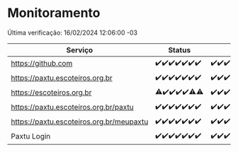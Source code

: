# Monitoramento

Última verificação: 16/02/2024 12:06:00 -03

|Serviço|Status|Últimas 24h|
|---|---|---|
|https://github.com|<span title="2024-02-09: OK=24">✔️</span><span title="2024-02-10: OK=24">✔️</span><span title="2024-02-11: OK=24">✔️</span><span title="2024-02-12: OK=24">✔️</span><span title="2024-02-13: OK=24">✔️</span><span title="2024-02-14: OK=24">✔️</span><span title="2024-02-15: OK=15">✔️</span>|<span title="15/02/2024 12:06:00 -03 : 200">✔️</span><span title="15/02/2024 13:07:00 -03 : 200">✔️</span><span title="15/02/2024 14:06:00 -03 : 200">✔️</span><span title="15/02/2024 15:08:00 -03 : 200">✔️</span><span title="15/02/2024 16:04:00 -03 : 200">✔️</span><span title="15/02/2024 17:03:00 -03 : 200">✔️</span><span title="15/02/2024 18:04:00 -03 : 200">✔️</span><span title="15/02/2024 19:04:00 -03 : 200">✔️</span><span title="15/02/2024 20:06:00 -03 : 200">✔️</span><span title="15/02/2024 21:29:00 -03 : 200">✔️</span><span title="15/02/2024 22:38:00 -03 : 200">✔️</span><span title="15/02/2024 23:13:00 -03 : 200">✔️</span><span title="16/02/2024 00:08:00 -03 : 200">✔️</span><span title="16/02/2024 01:07:00 -03 : 200">✔️</span><span title="16/02/2024 02:07:00 -03 : 200">✔️</span><span title="16/02/2024 03:08:00 -03 : 200">✔️</span><span title="16/02/2024 04:05:00 -03 : 200">✔️</span><span title="16/02/2024 05:08:00 -03 : 200">✔️</span><span title="16/02/2024 06:06:00 -03 : 200">✔️</span><span title="16/02/2024 07:06:00 -03 : 200">✔️</span><span title="16/02/2024 08:03:00 -03 : 200">✔️</span><span title="16/02/2024 09:10:00 -03 : 200">✔️</span><span title="16/02/2024 10:05:00 -03 : 200">✔️</span><span title="16/02/2024 11:06:00 -03 : 200">✔️</span><span title="16/02/2024 12:06:00 -03 : 200">✔️</span>|
|https://paxtu.escoteiros.org.br|<span title="2024-02-09: OK=24">✔️</span><span title="2024-02-10: OK=24">✔️</span><span title="2024-02-11: OK=24">✔️</span><span title="2024-02-12: OK=24">✔️</span><span title="2024-02-13: OK=24">✔️</span><span title="2024-02-14: OK=24">✔️</span><span title="2024-02-15: OK=15">✔️</span>|<span title="15/02/2024 12:06:00 -03 : 200">✔️</span><span title="15/02/2024 13:07:00 -03 : 200">✔️</span><span title="15/02/2024 14:06:00 -03 : 200">✔️</span><span title="15/02/2024 15:08:00 -03 : 200">✔️</span><span title="15/02/2024 16:04:00 -03 : 200">✔️</span><span title="15/02/2024 17:03:00 -03 : 200">✔️</span><span title="15/02/2024 18:04:00 -03 : 200">✔️</span><span title="15/02/2024 19:04:00 -03 : 200">✔️</span><span title="15/02/2024 20:06:00 -03 : 200">✔️</span><span title="15/02/2024 21:29:00 -03 : 200">✔️</span><span title="15/02/2024 22:38:00 -03 : 200">✔️</span><span title="15/02/2024 23:13:00 -03 : 200">✔️</span><span title="16/02/2024 00:08:00 -03 : 200">✔️</span><span title="16/02/2024 01:07:00 -03 : 200">✔️</span><span title="16/02/2024 02:07:00 -03 : 200">✔️</span><span title="16/02/2024 03:08:00 -03 : 200">✔️</span><span title="16/02/2024 04:05:00 -03 : 200">✔️</span><span title="16/02/2024 05:08:00 -03 : 200">✔️</span><span title="16/02/2024 06:06:00 -03 : 200">✔️</span><span title="16/02/2024 07:06:00 -03 : 200">✔️</span><span title="16/02/2024 08:03:00 -03 : 200">✔️</span><span title="16/02/2024 09:10:00 -03 : 200">✔️</span><span title="16/02/2024 10:05:00 -03 : 200">✔️</span><span title="16/02/2024 11:06:00 -03 : 200">✔️</span><span title="16/02/2024 12:06:00 -03 : 200">✔️</span>|
|https://escoteiros.org.br|<span title="2024-02-09: OK=23, Falhas=1">⚠️</span><span title="2024-02-10: OK=24">✔️</span><span title="2024-02-11: OK=24">✔️</span><span title="2024-02-12: OK=24">✔️</span><span title="2024-02-13: OK=24">✔️</span><span title="2024-02-14: OK=22, Falhas=2">⚠️</span><span title="2024-02-15: OK=14, Falhas=1">⚠️</span>|<span title="15/02/2024 12:06:00 -03 : 200">✔️</span><span title="15/02/2024 13:07:00 -03 : 200">✔️</span><span title="15/02/2024 14:06:00 -03 : 200">✔️</span><span title="15/02/2024 15:08:00 -03 : 200">✔️</span><span title="15/02/2024 16:04:00 -03 : 200">✔️</span><span title="15/02/2024 17:03:00 -03 : 403">❌</span><span title="15/02/2024 18:04:00 -03 : 200">✔️</span><span title="15/02/2024 19:04:00 -03 : 200">✔️</span><span title="15/02/2024 20:06:00 -03 : 200">✔️</span><span title="15/02/2024 21:29:00 -03 : 200">✔️</span><span title="15/02/2024 22:38:00 -03 : 200">✔️</span><span title="15/02/2024 23:13:00 -03 : 200">✔️</span><span title="16/02/2024 00:08:00 -03 : 200">✔️</span><span title="16/02/2024 01:07:00 -03 : 200">✔️</span><span title="16/02/2024 02:07:00 -03 : 200">✔️</span><span title="16/02/2024 03:08:00 -03 : 200">✔️</span><span title="16/02/2024 04:05:00 -03 : 200">✔️</span><span title="16/02/2024 05:08:00 -03 : 200">✔️</span><span title="16/02/2024 06:06:00 -03 : 200">✔️</span><span title="16/02/2024 07:06:00 -03 : 200">✔️</span><span title="16/02/2024 08:03:00 -03 : 200">✔️</span><span title="16/02/2024 09:10:00 -03 : 200">✔️</span><span title="16/02/2024 10:05:00 -03 : 200">✔️</span><span title="16/02/2024 11:06:00 -03 : 200">✔️</span><span title="16/02/2024 12:06:00 -03 : 200">✔️</span>|
|https://paxtu.escoteiros.org.br/paxtu|<span title="2024-02-09: OK=24">✔️</span><span title="2024-02-10: OK=24">✔️</span><span title="2024-02-11: OK=24">✔️</span><span title="2024-02-12: OK=24">✔️</span><span title="2024-02-13: OK=24">✔️</span><span title="2024-02-14: OK=24">✔️</span><span title="2024-02-15: OK=15">✔️</span>|<span title="15/02/2024 12:06:00 -03 : 200">✔️</span><span title="15/02/2024 13:07:00 -03 : 200">✔️</span><span title="15/02/2024 14:06:00 -03 : 200">✔️</span><span title="15/02/2024 15:08:00 -03 : 200">✔️</span><span title="15/02/2024 16:04:00 -03 : 200">✔️</span><span title="15/02/2024 17:03:00 -03 : 200">✔️</span><span title="15/02/2024 18:04:00 -03 : 200">✔️</span><span title="15/02/2024 19:04:00 -03 : 200">✔️</span><span title="15/02/2024 20:06:00 -03 : 200">✔️</span><span title="15/02/2024 21:29:00 -03 : 200">✔️</span><span title="15/02/2024 22:38:00 -03 : 200">✔️</span><span title="15/02/2024 23:13:00 -03 : 200">✔️</span><span title="16/02/2024 00:08:00 -03 : 200">✔️</span><span title="16/02/2024 01:07:00 -03 : 200">✔️</span><span title="16/02/2024 02:07:00 -03 : 200">✔️</span><span title="16/02/2024 03:08:00 -03 : 200">✔️</span><span title="16/02/2024 04:05:00 -03 : 200">✔️</span><span title="16/02/2024 05:08:00 -03 : 200">✔️</span><span title="16/02/2024 06:06:00 -03 : 200">✔️</span><span title="16/02/2024 07:06:00 -03 : 200">✔️</span><span title="16/02/2024 08:03:00 -03 : 200">✔️</span><span title="16/02/2024 09:10:00 -03 : 200">✔️</span><span title="16/02/2024 10:05:00 -03 : 200">✔️</span><span title="16/02/2024 11:06:00 -03 : 200">✔️</span><span title="16/02/2024 12:06:00 -03 : 200">✔️</span>|
|https://paxtu.escoteiros.org.br/meupaxtu|<span title="2024-02-09: OK=24">✔️</span><span title="2024-02-10: OK=24">✔️</span><span title="2024-02-11: OK=24">✔️</span><span title="2024-02-12: OK=24">✔️</span><span title="2024-02-13: OK=24">✔️</span><span title="2024-02-14: OK=24">✔️</span><span title="2024-02-15: OK=15">✔️</span>|<span title="15/02/2024 12:06:00 -03 : 200">✔️</span><span title="15/02/2024 13:07:00 -03 : 200">✔️</span><span title="15/02/2024 14:06:00 -03 : 200">✔️</span><span title="15/02/2024 15:08:00 -03 : 200">✔️</span><span title="15/02/2024 16:04:00 -03 : 200">✔️</span><span title="15/02/2024 17:03:00 -03 : 200">✔️</span><span title="15/02/2024 18:04:00 -03 : 200">✔️</span><span title="15/02/2024 19:04:00 -03 : 200">✔️</span><span title="15/02/2024 20:06:00 -03 : 200">✔️</span><span title="15/02/2024 21:29:00 -03 : 200">✔️</span><span title="15/02/2024 22:38:00 -03 : 200">✔️</span><span title="15/02/2024 23:13:00 -03 : 200">✔️</span><span title="16/02/2024 00:08:00 -03 : 200">✔️</span><span title="16/02/2024 01:07:00 -03 : 200">✔️</span><span title="16/02/2024 02:07:00 -03 : 200">✔️</span><span title="16/02/2024 03:08:00 -03 : 200">✔️</span><span title="16/02/2024 04:05:00 -03 : 200">✔️</span><span title="16/02/2024 05:08:00 -03 : 200">✔️</span><span title="16/02/2024 06:06:00 -03 : 200">✔️</span><span title="16/02/2024 07:06:00 -03 : 200">✔️</span><span title="16/02/2024 08:03:00 -03 : 200">✔️</span><span title="16/02/2024 09:10:00 -03 : 200">✔️</span><span title="16/02/2024 10:05:00 -03 : 200">✔️</span><span title="16/02/2024 11:06:00 -03 : 200">✔️</span><span title="16/02/2024 12:06:00 -03 : 200">✔️</span>|
|Paxtu Login|<span title="2024-02-09: OK=24">✔️</span><span title="2024-02-10: OK=24">✔️</span><span title="2024-02-11: OK=24">✔️</span><span title="2024-02-12: OK=24">✔️</span><span title="2024-02-13: OK=24">✔️</span><span title="2024-02-14: OK=24">✔️</span><span title="2024-02-15: OK=15">✔️</span>|<span title="15/02/2024 12:06:00 -03 : 200">✔️</span><span title="15/02/2024 13:07:00 -03 : 200">✔️</span><span title="15/02/2024 14:06:00 -03 : 200">✔️</span><span title="15/02/2024 15:08:00 -03 : 200">✔️</span><span title="15/02/2024 16:04:00 -03 : 200">✔️</span><span title="15/02/2024 17:03:00 -03 : 200">✔️</span><span title="15/02/2024 18:04:00 -03 : 200">✔️</span><span title="15/02/2024 19:04:00 -03 : 200">✔️</span><span title="15/02/2024 20:06:00 -03 : 200">✔️</span><span title="15/02/2024 21:29:00 -03 : 200">✔️</span><span title="15/02/2024 22:38:00 -03 : 200">✔️</span><span title="15/02/2024 23:13:00 -03 : 200">✔️</span><span title="16/02/2024 00:08:00 -03 : 200">✔️</span><span title="16/02/2024 01:07:00 -03 : 200">✔️</span><span title="16/02/2024 02:07:00 -03 : 200">✔️</span><span title="16/02/2024 03:08:00 -03 : 200">✔️</span><span title="16/02/2024 04:05:00 -03 : 200">✔️</span><span title="16/02/2024 05:08:00 -03 : 200">✔️</span><span title="16/02/2024 06:06:00 -03 : 200">✔️</span><span title="16/02/2024 07:06:00 -03 : 200">✔️</span><span title="16/02/2024 08:03:00 -03 : 200">✔️</span><span title="16/02/2024 09:10:00 -03 : 200">✔️</span><span title="16/02/2024 10:05:00 -03 : 200">✔️</span><span title="16/02/2024 11:06:00 -03 : 200">✔️</span><span title="16/02/2024 12:06:00 -03 : 200">✔️</span>|
